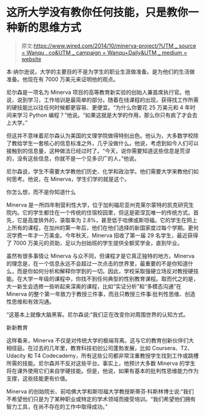 # 这所大学没有教你任何技能，只是教你一种新的思维方式

> 原文:[https://www.wired.com/2014/10/minerva-project/?UTM _ source = Wanqu . co&UTM _ campaign = Wanqu+Daily&UTM _ medium = website](https://www.wired.com/2014/10/minerva-project/?utm_source=wanqu.co&utm_campaign=Wanqu+Daily&utm_medium=website)

本·纳尔逊说，大学的主要目的不是为学生的职业生涯做准备。是为他们的生活做准备。他现在有 7000 万美元来证明他的观点。

尼尔森是一项名为 Minerva 项目的高等教育新实验的创始人兼首席执行官。他说，说到学习，工作培训是最简单的部分。随着在线课程的出现，获得找工作所需的硬技能比以往任何时候都更容易、更便宜。“为什么你要花 25 万美元和 4 年时间来学习 Python 编程？”他说。“如果这就是大学的作用，那么你只有疯了才会去上大学。”

但这并不意味着尼尔森认为美国的文理学院做得特别出色。他认为，大多数学校除了教给学生一套核心的信息标准之外，几乎没做什么。他说，考虑到如今人们可以接触到的信息量，这种做法已经过时了。“今天，说你需要知道这些信息是荒谬的，没有这些信息，你就不是一个见多识广的人，”他说。

尼尔森说，学生不需要大学教他们历史、化学和政治学。他们需要大学来教他们如何思考。他说，在 Minerva，学生们学的就是这个。

你怎么想，而不是你知道什么

Minerva 是一所四年制营利性大学，位于加利福尼亚州克莱尔蒙特的凯克研究生院内。它的学生都住在一个传统的住宿校园里，但这是密涅瓦唯一的传统方式。首先，它是高度排外的，录取率为 2.8%，甚至低于哈佛或斯坦福。它的学生在网上上所有的课程，在加州的第一年后，他们在他们选择的新国家度过每个学期。更何况学费一年才一万美金。今年秋天，Minerva 招收了第一届 29 名学生，最近获得了 7000 万美元的资助，足以为创始班的学生提供全额奖学金，直到毕业。

虽然有很多事情让 Minerva 与众不同，但课程才是它真正独特的地方。Minerva 的理念是，在一个信息永远不会超过一次点击的世界里，最重要的不是你知道什么，而是你如何分析和解释你学到的一切。因此，学校采取强硬立场反对教授硬技能。在大学一年级的课程中，你找不到任何典型的性别教育课程。取而代之的是，大一新生会选修一些听起来深奥的课程，比如“实证分析”和“多模态沟通”在 Minerva 的整个第一年致力于教授三件事，而且只教授三件事:批判性思维、创造性思维和有效沟通。

“这基本上就像大脑黑客。尼尔森说:“我们正在改变你对周围世界的认知方式。

新新教育

这样看来，Minerva 不仅是对传统大学的极端背离。这与它的教育创新伙伴们大相径庭。在过去的几年里，教育科技初创公司蓬勃发展，比如 Coursera、T2、Udacity 和 T4 Codecademy，所有这些公司都非常注重教授学生找到工作或跳槽所需的技能。尼尔森并不反对这些平台。事实上，他预计大多数 Minerva 的学生将在课外使用它们来自学硬技能。但是，他说，如果有基本的批判性思维能力作为支撑，这些技能更有价值。

Minerva 的创始院长、前哈佛大学和斯坦福大学教授斯蒂芬·科斯林博士说:“我们不希望他们只是为了某种职业或特定的学术领域而接受培训。“我们希望他们拥有智力工具，在尚不存在的工作中取得成功。”
